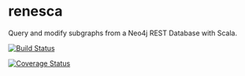 renesca
=======

Query and modify subgraphs from a Neo4j REST Database with Scala.

[![Build Status](https://travis-ci.org/fdietze/renesca.svg)](https://travis-ci.org/fdietze/renesca)

[![Coverage Status](https://img.shields.io/coveralls/fdietze/renesca.svg)](https://coveralls.io/r/fdietze/renesca)
